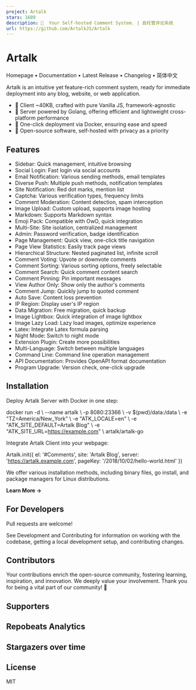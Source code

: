 ```yaml
---
project: Artalk
stars: 1689
description: 🌌  Your Self-hosted Comment System. | 自托管评论系统
url: https://github.com/ArtalkJS/Artalk
---
```


Artalk
======

Homepage • Documentation • Latest Release • Changelog • 简体中文

Artalk is an intuitive yet feature-rich comment system, ready for immediate deployment into any blog, website, or web application.

-   🍃 Client ~40KB, crafted with pure Vanilla JS, framework-agnostic
-   🍱 Server powered by Golang, offering efficient and lightweight cross-platform performance
-   🐳 One-click deployment via Docker, ensuring ease and speed
-   🌈 Open-source software, self-hosted with privacy as a priority

Features
--------

-   Sidebar: Quick management, intuitive browsing
-   Social Login: Fast login via social accounts
-   Email Notification: Various sending methods, email templates
-   Diverse Push: Multiple push methods, notification templates
-   Site Notification: Red dot marks, mention list
-   Captcha: Various verification types, frequency limits
-   Comment Moderation: Content detection, spam interception
-   Image Upload: Custom upload, supports image hosting
-   Markdown: Supports Markdown syntax
-   Emoji Pack: Compatible with OwO, quick integration
-   Multi-Site: Site isolation, centralized management
-   Admin: Password verification, badge identification
-   Page Management: Quick view, one-click title navigation
-   Page View Statistics: Easily track page views
-   Hierarchical Structure: Nested paginated list, infinite scroll
-   Comment Voting: Upvote or downvote comments
-   Comment Sorting: Various sorting options, freely selectable
-   Comment Search: Quick comment content search
-   Comment Pinning: Pin important messages
-   View Author Only: Show only the author's comments
-   Comment Jump: Quickly jump to quoted comment
-   Auto Save: Content loss prevention
-   IP Region: Display user's IP region
-   Data Migration: Free migration, quick backup
-   Image Lightbox: Quick integration of image lightbox
-   Image Lazy Load: Lazy load images, optimize experience
-   Latex: Integrate Latex formula parsing
-   Night Mode: Switch to night mode
-   Extension Plugin: Create more possibilities
-   Multi-Language: Switch between multiple languages
-   Command Line: Command line operation management
-   API Documentation: Provides OpenAPI format documentation
-   Program Upgrade: Version check, one-click upgrade

Installation
------------

Deploy Artalk Server with Docker in one step:

docker run -d \\
    --name artalk \\
    -p 8080:23366 \\
    -v $(pwd)/data:/data \\
    -e "TZ=America/New\_York" \\
    -e "ATK\_LOCALE=en" \\
    -e "ATK\_SITE\_DEFAULT=Artalk Blog" \\
    -e "ATK\_SITE\_URL=https://example.com" \\
    artalk/artalk-go

Integrate Artalk Client into your webpage:

Artalk.init({
  el:      '#Comments',
  site:    'Artalk Blog',
  server:  'https://artalk.example.com',
  pageKey: '/2018/10/02/hello-world.html'
})

We offer various installation methods, including binary files, go install, and package managers for Linux distributions.

**Learn More →**

For Developers
--------------

Pull requests are welcome!

See Development and Contributing for information on working with the codebase, getting a local development setup, and contributing changes.

Contributors
------------

Your contributions enrich the open-source community, fostering learning, inspiration, and innovation. We deeply value your involvement. Thank you for being a vital part of our community! 🥰

Supporters
----------

Repobeats Analytics
-------------------

Stargazers over time
--------------------

License
-------

MIT
